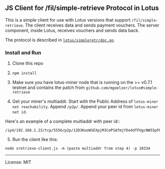 ## JS Client for /fil/simple-retrieve Protocol in Lotus

This is a simple client for use with Lotus versions that support `/fil/simple-retrieve`. The client receives data and sends payment vouchers. The server component, inside Lotus, receives vouchers and sends data back.

The protocol is described in [`lotus/simpleretr/doc.go`](https://github.com/mgoelzer/lotus/blob/simple-retrieve/simpleretr/doc.go).

### Install and Run

1. Clone this repo

2. `npm install`

3.  Make sure you have lotus-miner node that is running on the >= v0.7.1 testnet and contains the patch from `github.com/mgoelzer/lotus#simple-retrieve`

4.  Get your miner's multiaddr. Start with the Public Address of `lotus-miner net reachability`. Append `/p2p/`. Append your peer id from `lotus-miner net id`.  

Here's an example of a complete multiaddr with peer id::

```
/ip4/192.168.1.23/tcp/5556/p2p/12D3KooWSEXpjM3CePSAfmjYDo4dfFUgcNW55pFK3wfukhT1FMtB
```

5.  Run the client like this:

```
node sretrieve-client.js -m (paste multiaddr from step 4) -p 10334
```

---
License: MIT
